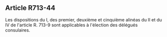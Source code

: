 Article R713-44
----
Les dispositions du I, des premier, deuxième et cinquième alinéas du II et du IV
de l'article R. 713-9 sont applicables à l'élection des délégués consulaires.
